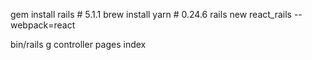 gem install rails # 5.1.1
brew install yarn # 0.24.6
rails new react_rails --webpack=react

bin/rails g controller pages index
